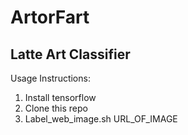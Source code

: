 # ArtorFart

## Latte Art Classifier

Usage Instructions:

1. Install tensorflow
2. Clone this repo
3. Label_web_image.sh URL_OF_IMAGE


